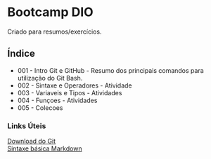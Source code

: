 # Bootcamp DIO
Criado para resumos/exercícios.
 
## Índice
- 001 - Intro Git e GitHub - Resumo dos principais comandos para utilização do Git Bash.
- 002 - Sintaxe e Operadores - Atividade
- 003 - Variaveis e Tipos - Atividades
- 004 - Funçoes - Atividades
- 005 - Colecoes

### Links Úteis
[Download do Git](https://git-scm.com/downloads)<br>
[Sintaxe básica Markdown](https://www.markdownguide.org/basic-syntax)

